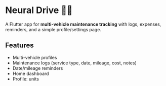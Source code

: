 # Neural Drive 🚗💡
A Flutter app for **multi-vehicle maintenance tracking** with logs, expenses, reminders, and a simple profile/settings page.

## Features
- Multi-vehicle profiles
- Maintenance logs (service type, date, mileage, cost, notes)
- Date/mileage reminders 
- Home dashboard 
- Profile: units 

